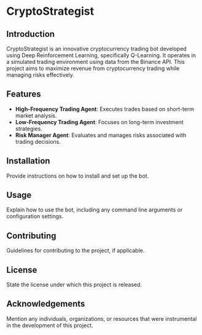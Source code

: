 # CryptoStrategist

## Introduction
CryptoStrategist is an innovative cryptocurrency trading bot developed using Deep Reinforcement Learning, specifically Q-Learning. It operates in a simulated trading environment using data from the Binance API. This project aims to maximize revenue from cryptocurrency trading while managing risks effectively.

## Features
- **High-Frequency Trading Agent**: Executes trades based on short-term market analysis.
- **Low-Frequency Trading Agent**: Focuses on long-term investment strategies.
- **Risk Manager Agent**: Evaluates and manages risks associated with trading decisions.

## Installation
Provide instructions on how to install and set up the bot.

## Usage
Explain how to use the bot, including any command line arguments or configuration settings.

## Contributing
Guidelines for contributing to the project, if applicable.

## License
State the license under which this project is released.

## Acknowledgements
Mention any individuals, organizations, or resources that were instrumental in the development of this project.
